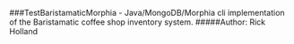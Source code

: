 ###TestBaristamaticMorphia - Java/MongoDB/Morphia cli implementation of the Baristamatic coffee shop inventory system.
#####Author: Rick Holland